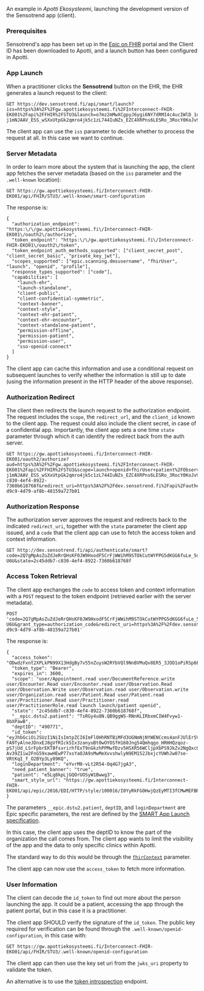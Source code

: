 An example in *Apotti Ekosysteemi*, launching the development version of the Sensotrend app
(client).

### Prerequisites

Sensotrend's app has been set up in the [Epic on FHIR](https://fhir.epic.com/) portal and the
Client ID has been downloaded to Apotti, and a launch button has been configured in Apotti. 

### App Launch

When a practitioner clicks the **Sensotrend** button on the EHR, the EHR generates a launch request
to the client:
```
GET https://dev.sensotrend.fi/api/smart/launch?iss=https%3A%2F%2Fgw.apottiekosysteemi.fi%2FInterconnect-FHIR-EKO01%2Fapi%2FFHIR%2FSTU3&launch=o7mz2mMwXCgpyJ6ygi6NY7dRMI4c4ucIWlD_1o-j1mNJAAV_ESS_wSXxUtpGk2qmro4jk5c1zL744IuNZs_EZC4XRPns6LESRo_3RocY0KoJv9u8MngnWmJUSv3g7PM5 
```

The client app can use the `iss` parameter to decide whether to process the request at all. In this
case we want to continue.

### Server Metadata

In order to learn more about the system that is launching the app, the client app fetches the
server metadata (based on the `iss` parameter and the `.well-known` location):

```
GET https://gw.apottiekosysteemi.fi/Interconnect-FHIR-EKO01/api/FHIR/STU3/.well-known/smart-configuration
```

The response is:
```
{
  "authorization_endpoint": "https:\/\/gw.apottiekosysteemi.fi\/Interconnect-FHIR-EKO01\/oauth2\/authorize",
  "token_endpoint": "https:\/\/gw.apottiekosysteemi.fi\/Interconnect-FHIR-EKO01\/oauth2\/token",
  "token_endpoint_auth_methods_supported": ["client_secret_post", "client_secret_basic", "private_key_jwt"],
  "scopes_supported": ["epic.scanning.dmsusername", "fhirUser", "launch", "openid", "profile"],
  "response_types_supported": ["code"],
  "capabilities": [
    "launch-ehr",
    "launch-standalone",
    "client-public",
    "client-confidential-symmetric",
    "context-banner",
    "context-style",
    "context-ehr-patient",
    "context-ehr-encounter",
    "context-standalone-patient",
    "permission-offline",
    "permission-patient",
    "permission-user",
    "sso-openid-connect"
  ]
}
```

The client app can cache this information and use a conditional request on subsequent launches to
verify whether the information is still up to date (using the information present in the HTTP
header of the above response).

### Authorization Redirect

The client then redirects the launch request to the authorization endpoint. The request includes
the `scope`, the `redirect_url`, and the `client_id` known to the client app. The request could
also include the client secret, in case of a confidential app. Importantly, the client app sets a
one time `state` parameter through which it can identify the redirect back from the auth server.

```
GET https://gw.apottiekosysteemi.fi/Interconnect-FHIR-EKO01/oauth2/authorize?aud=https%3A%2F%2Fgw.apottiekosysteemi.fi%2FInterconnect-FHIR-EKO01%2Fapi%2FFHIR%2FSTU3&scope=launch+openid+fhirUser+patient%2FObservation.read+patient%2FOrganization.read+patient%2FPatient.read+user%2FPractitioner.read+user%2FPractitionerRole.read+launch+launch%2Fencounter+launch%2Fpatient&response_type=code&launch=o7mz2mMwXCgpyJ6ygi6NY7dRMI4c4ucIWlD_1o-j1mNJAAV_ESS_wSXxUtpGk2qmro4jk5c1zL744IuNZs_EZC4XRPns6LESRo_3RocY0KoJv9u8MngnWmJUSv3g7PM5&state=2c45ddb7-c830-4ef4-8922-7360b618768f&redirect_uri=https%3A%2F%2Fdev.sensotrend.fi%2Fapi%2Fauthenticate%2Fsmart&client_id=ba932e7a-d9c9-4d79-af8b-48159a727b01
```

### Authorization Response

The authorization server approves the request and redirects back to the indicated `redirect_uri`,
together with the `state` parameter the client app issued, and a `code` that the client app can use
to fetch the access token and context information.

```
GET http://dev.sensotrend.fi/api/authenticate/smart?code=2Q7gMpAsZuZdJeRrQHsKF0JW9HxodF5CrFjWWihM9STOkCutWYPPG5dKGG6fuLe_5ddxgSoBH2coxAfeQW_CrKTSS02RXsoxXN8YZO2AIznbB4iiBQzQcEIs5mZ_-U6U&state=2c45ddb7-c830-4ef4-8922-7360b618768f
```

### Access Token Retrieval

The client app exchanges the `code` to access token and context information with a `POST` request
to the token endpoint (retrieved earlier with the server metadata).

```
POST 'code=2Q7gMpAsZuZdJeRrQHsKF0JW9HxodF5CrFjWWihM9STOkCutWYPPG5dKGG6fuLe_5ddxgSoBH2coxAfeQW_CrKTSS02RXsoxXN8YZO2AIznbB4iiBQzQcEIs5mZ_-U6U&grant_type=authorization_code&redirect_uri=https%3A%2F%2Fdev.sensotrend.fi%2Fapi%2Fauthenticate%2Fsmart&client_id=ba932e7a-d9c9-4d79-af8b-48159a727b01' 
```

The response is:
```
{
  "access_token": "ODwdzFxnt2XPLkPN99X13HdgBy7v55nZuysW2RYbVQl9NnBVMuQv8ER5_3JDD1oPiRSp6EWS2LQ6Lv2GHtrSx2a8YHJRakSV1ZkvGVRN9YSAN7CaPA9GQ_Dc_0iS7MXe",
  "token_type": "Bearer",
  "expires_in": 3600,
  "scope": "user/Appointment.read user/DocumentReference.write user/Encounter.Read user/Encounter.read user/Observation.Read user/Observation.Write user/Observation.read user/Observation.write user/Organization.read user/Patient.Read user/Patient.read user/Practitioner.Read user/Practitioner.read user/PractitionerRole.read launch launch/patient openid",
  "state": "2c45ddb7-c830-4ef4-8922-7360b618768f",
  "__epic.dstu2.patient": "TsRGy4u8N.QB9ggWS-RNnKLIRbxmCIW4Fvyw1-8bXPawB",
  "deptID": "490771",
  "id_token": "eyJhbGciOiJSUzI1NiIsImtpZCI6ImFlOHhRNTBiMFd3UGNmNjNYWENCcms4anFJUlErSVBwNTg0VlVLbmRwZXM9IiwidHlwIjoiSldUIn0.eyJhdWQiOiJiYTkzMmU3YS1kOWM5LTRkNzktYWY4Yi00ODE1OWE3MjdiMDEiLCJleHAiOjE2NzQ1NTYwNTQsImlhdCI6MTY3NDU1NTc1NCwiaXNzIjoiaHR0cHM6Ly9ndy5hcG90dGlla29zeXN0ZWVtaS5maS9JbnRlcmNvbm5lY3QtRkhJUi1FS08wMS9vYXV0aDIiLCJzdWIiOiJlaEhqcnJCbDJ1VWJDMC5vbG9DVFJVU2dqbzNjUGFaZVFaaHJiNDgxeWx4dzMifQ.ZL2NAp1g3BHMpJMdMn7IUOqhaBokSUjdc33k6UPYx-FA9TyAlneJDnxEJ8gVfRIck5Ix3zanyuBt0wOYOSfH160Jng54Qmhqgo_HRHHQzqoz-pS7jUd_LSrFpbrEKTBfsvrirhfExT9nGkzhPPMwfDzv5HSXR56WCljpXbPS9JkZv2NgQxc0PDEByPdFo_OH1icYa9z7b8Xq_MqwUG27bnDc3jzBTq9QBrQUO6jEYEJaZIc4KaakizHPzjYaf-Av39ZIiw2FnG59xawHEwP77xsYaOJA9sMwMeXvvshwlyN9EM152JbxjcYUWhJw07se-VRtKqI_f_O2BYp3Ly89KQ",
  "loginDepartment": "eYvrM0-vLt2R54-Oq4G7jgA3",
  "need_patient_banner": "true",
  "patient": "e5Lq8kpLjGQOrUOSyW1Bwwg3",
  "smart_style_url": "https://gw.apottiekosysteemi.fi/Interconnect-FHIR-EKO01/api/epic/2016/EDI/HTTP/style/100016/I0YyRkFGOHwjQzEyMTI3fCMwMEFBRkZ8I0UwRjNFRXwjODZCNTQwfCMwMDAwMDB8MHB4fDEwcHh8fEFyaWFsLCBzYW5zLXNlcmlmfCdTZWdvZSBVSScsIEFyaWFsLCBzYW5zLXNlcmlmfHw%3D.json"
}
```

The parameters `__epic.dstu2.patient`, `deptID`, and `loginDepartment` are Epic specific
parameters, the rest are defined by the
[SMART App Launch specification](http://www.hl7.org/fhir/smart-app-launch/).

In this case, the client app uses the deptID to know the part of the organization the call comes
from. The client app wants to limit the visibility of the app and the data to only specific clinics
within Apotti.

The standard way to do this would be through the
[`fhirContext`](http://www.hl7.org/fhir/smart-app-launch/scopes-and-launch-context.html#launch-context-arrives-with-your-access_token)
parameter.

The client app can now use the `access_token` to fetch more information.

### User Information

The client can decode the `id_token` to find out more about the person launching the app. It could
be a patient, accessing the app through the patient portal, but in this case it is a practitioner.

The client app SHOULD verify the signature of the `id_token`. The public key required for
verification can be found through the `.well-known/openid-configuration`, in this case with:
```
GET https://gw.apottiekosysteemi.fi/Interconnect-FHIR-EKO01/api/FHIR/STU3/.well-known/openid-configuration
```
The client app can then use the key set uri from the `jwks_uri` property to validate the token.

An alternative is to use the
[token introspection](http://www.hl7.org/fhir/smart-app-launch/token-introspection.html) endpoint.
